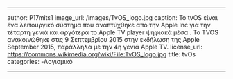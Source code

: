 
---
author: P17mits1
image_url: /images/TvOS_logo.jpg
caption:  Το tvOS είναι ένα λειτουργικό σύστημα που αναπτύχθηκε από την Apple Inc για την τέταρτη γενιά και αργότερα το Apple TV player ψηφιακά μέσα . Το TVOS ανακοινώθηκε στις 9 Σεπτεμβρίου 2015 στην εκδήλωση της Apple September 2015, παράλληλα με την 4η γενιά Apple TV.
license_url: https://commons.wikimedia.org/wiki/File:TvOS_logo.jpg
title: tvOs
categories:	
 -Λογισμικό


---
